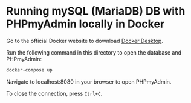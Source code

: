 # Running mySQL (MariaDB) DB with PHPmyAdmin locally in Docker

Go to the official Docker website to download [Docker Desktop](https://www.docker.com/products/docker-desktop/).

Run the following command in this directory to open the database and PHPmyAdmin:

```bash
docker-compose up
```

Navigate to localhost:8080 in your browser to open PHPmyAdmin.

To close the connection, press `Ctrl+C`.
